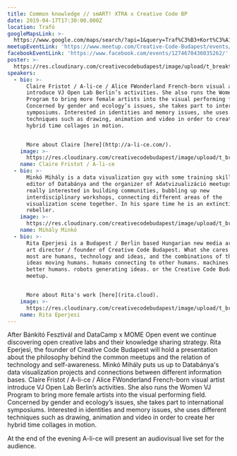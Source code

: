 ```yaml
---
title: Common knowledge // smART! XTRA x Creative Code BP
date: 2019-04-17T17:30:00.000Z
location: Trafó
googleMapsLink: >-
  https://www.google.com/maps/search/?api=1&query=Traf%C3%B3+Kort%C3%A1rs+M%C5%B1v%C3%A9szetek+H%C3%A1za%2C+Liliom+u.+41%2C+Budapest%2C+1094%2C+hu&query_place_id=ChIJ44dGavjcQUcR4icGpzeE7Po
meetupEventLink: 'https://www.meetup.com/Creative-Code-Budapest/events/qnhgzpyzgbgb/'
facebookEventLink: 'https://www.facebook.com/events/1274670436035262/'
poster: >-
  https://res.cloudinary.com/creativecodebudapest/image/upload/t_breakthumbnails/v1574806839/commonknowledge/creativecode_commonknowledge_hyclgc.jpg
speakers:
  - bio: >-
      Claire Fristot / A-li-ce / Alice FWonderland French-born visual artist
      introduce VJ Open Lab Berlin’s activities. She also runs the Women VJ
      Program to bring more female artists into the visual performing field.
      Concerned by gender and ecology’s issues, she takes part to international
      symposiums. Interested in identities and memory issues, she uses different
      techniques such as drawing, animation and video in order to create her
      hybrid time collages in motion. 


      More about Claire [here](http://a-li-ce.com/).
    image: >-
      https://res.cloudinary.com/creativecodebudapest/image/upload/t_breakthumbnails/v1574806858/commonknowledge/clairefristot_yfoihx.jpg
    name: Claire Fristot / A-li-ce
  - bio: >-
      Minkó Mihály is a data visualization guy with some training skills, the
      editor of Databánya and the organizer of Adatvizualizáció meetups. He is
      really interested in building communities, bubbling up new
      interdisciplinary workshops, connecting different areas of the
      visualization scene together. In his spare time he is an extinction
      rebeller.
    image: >-
      https://res.cloudinary.com/creativecodebudapest/image/upload/t_breakthumbnails/v1574806857/commonknowledge/minkomihaly_gsremz.jpg
    name: Mihály Minkó
  - bio: >-
      Rita Eperjesi is a Budapest / Berlin based Hungarian new media artist /
      art director / founder of Creative Code Budapest. What she cares about the
      most are humans, technology and ideas, and the combinations of these:
      ideas moving humans. humans connecting to other humans. machines making
      better humans. robots generating ideas. or the Creative Code Budapest
      meetup.


      More about Rita's work [here](rita.cloud).
    image: >-
      https://res.cloudinary.com/creativecodebudapest/image/upload/t_breakthumbnails/v1574806856/commonknowledge/rita_tb17oe.jpg
    name: Rita Eperjesi
---
```

After Bánkitó Fesztivál and DataCamp x MOME Open event we continue discovering open creative labs and their knowledge sharing strategy. Rita Eperjesi, the founder of Creative Code Budapest will hold a presentation about the philosophy behind the common meetups and the relation of technology and self-awareness. Minkó Mihály puts us up to Databánya's data visualization projects and connections between different information bases. Claire Fristot / A-li-ce / Alice FWonderland French-born visual artist introduce VJ Open Lab Berlin’s activities. She also runs the Women VJ Program to bring more female artists into the visual performing field. Concerned by gender and ecology’s issues, she takes part to international symposiums. Interested in identities and memory issues, she uses different techniques such as drawing, animation and video in order to create her hybrid time collages in motion. 

At the end of the evening A-li-ce will present an audiovisual live set for the audience.
